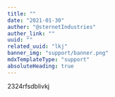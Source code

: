 ```yaml
---
title: ""
date: "2021-01-30"
auther: "@sternetIndustries"
auther_link: ""
uuid: ""
related_uuid: "lkj"
banner_img: "support/banner.png"
mdxTemplateType: "support"
absoluteHeading: true
---
```


2324rfsdblivkj
